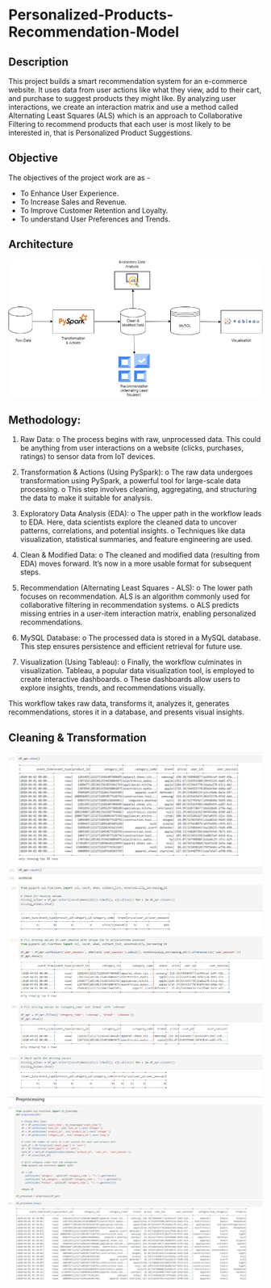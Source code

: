 # Personalized-Products-Recommendation-Model

## Description
  This project builds a smart recommendation system for an e-commerce website. It uses data from user actions like what they view, add to their cart, and purchase to suggest products they might like.
  By analyzing user interactions, we create an interaction matrix and use a method called Alternating Least Squares (ALS)  which is an approach to Collaborative Filtering to recommend products that each user is most likely to be interested in, that is Personalized Product Suggestions. 

## Objective
The objectives of the project work are as -
- To Enhance User Experience.
- To Increase Sales and Revenue.
- To Improve Customer Retention and Loyalty.
- To understand User Preferences and Trends.

## Architecture
![Architecture](Architecture.png)

## Methodology:
1. Raw Data:
o The process begins with raw, unprocessed data. This could be anything from user interactions on a website (clicks, purchases, ratings) to sensor data from IoT devices.

3. Transformation & Actions (Using PySpark):
o The raw data undergoes transformation using PySpark, a powerful tool for large-scale data processing.
o This step involves cleaning, aggregating, and structuring the data to make it suitable for analysis.

5. Exploratory Data Analysis (EDA):
o The upper path in the workflow leads to EDA. Here, data scientists explore the cleaned data to uncover patterns, correlations, and potential insights.
o Techniques like data visualization, statistical summaries, and feature engineering are used.

7. Clean & Modified Data:
o The cleaned and modified data (resulting from EDA) moves forward. It’s now in a more usable format for subsequent steps.

9. Recommendation (Alternating Least Squares - ALS):
o The lower path focuses on recommendation. ALS is an algorithm commonly used for collaborative filtering in recommendation systems.
o ALS predicts missing entries in a user-item interaction matrix, enabling personalized recommendations.

6. MySQL Database:
o The processed data is stored in a MySQL database. This step ensures persistence and efficient retrieval for future use.

8. Visualization (Using Tableau):
o Finally, the workflow culminates in visualization. Tableau, a popular data visualization tool, is employed to create interactive dashboards.
o These dashboards allow users to explore insights, trends, and recommendations visually.

This workflow takes raw data, transforms it, analyzes it, generates recommendations, stores it in a database, and presents visual insights.

## Cleaning & Transformation 

![Raw Data](Visualization/OriginalData.png)
![Cleaning](Visualization/CleaningData.png)
![Process & Transformation](Visualization/ProcessedData.png)

